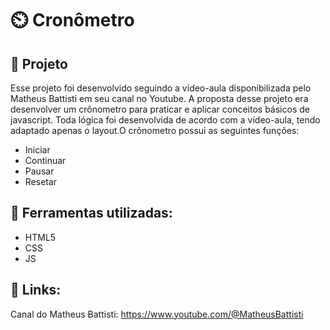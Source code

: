 # ⏲️ Cronômetro

## :pushpin: Projeto
Esse projeto foi desenvolvido seguindo a vídeo-aula disponibilizada pelo Matheus Battisti em seu canal no Youtube. A proposta desse projeto era desenvolver um crônometro para praticar e aplicar conceitos básicos de javascript. Toda lógica foi desenvolvida de acordo com a vídeo-aula, tendo adaptado apenas o layout.O crônometro possui as seguintes funções:
- Iniciar
- Continuar
- Pausar
- Resetar
## :hammer: Ferramentas utilizadas:
- HTML5
- CSS
- JS
## :link: Links:
Canal do Matheus Battisti: https://www.youtube.com/@MatheusBattisti

